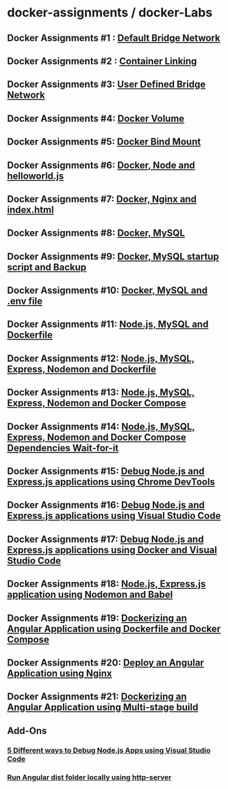 # docker-assignments / docker-Labs

 ## Docker Assignments #1 : [Default Bridge Network](http://millionvisit.blogspot.com/2020/04/docker-assignments-default-bridge.html)

 ## Docker Assignments #2 : [Container Linking](http://millionvisit.blogspot.com/2020/04/docker-assignments-container-linking.html)
   
 ## Docker Assignments #3: [User Defined Bridge Network](http://millionvisit.blogspot.com/2020/04/docker-assignments-user-defined-bridge.html)
   
 ## Docker Assignments #4: [Docker Volume](http://millionvisit.blogspot.com/2020/04/docker-assignments-docker-volume.html)

 ## Docker Assignments #5: [Docker Bind Mount](http://millionvisit.blogspot.com/2020/04/docker-assignments-docker-bind-mount.html)
   
 ## Docker Assignments #6: [Docker, Node and helloworld.js](http://millionvisit.blogspot.com/2020/04/docker-assignments-6-docker-node-and.html)
   
 ## Docker Assignments #7: [Docker, Nginx and index.html](http://millionvisit.blogspot.com/2020/04/docker-assignments-7-docker-nginx-and.html)
   
 ## Docker Assignments #8: [Docker, MySQL](http://millionvisit.blogspot.com/2020/04/docker-assignments-8-docker-mysql.html)
  
 ## Docker Assignments #9: [Docker, MySQL startup script and Backup](http://millionvisit.blogspot.com/2020/04/docker-assignments-9-docker-mysql.html)
  
 ## Docker Assignments #10: [Docker, MySQL and .env file](http://millionvisit.blogspot.com/2020/04/docker-assignments-10-docker-mysql-and.html)
  
 ## Docker Assignments #11: [Node.js, MySQL and Dockerfile](http://millionvisit.blogspot.com/2020/04/docker-assignments-11-nodejs-mysql-and.html)
  
 ## Docker Assignments #12: [Node.js, MySQL, Express, Nodemon and Dockerfile](http://millionvisit.blogspot.com/2020/05/docker-assignments-12-nodejs-mysql.html)
  
 ## Docker Assignments #13: [Node.js, MySQL, Express, Nodemon and Docker Compose](http://millionvisit.blogspot.com/2020/05/docker-assignments-13-nodejs-mysql.html)
  
 ## Docker Assignments #14: [Node.js, MySQL, Express, Nodemon and Docker Compose Dependencies Wait-for-it](http://millionvisit.blogspot.com/2020/05/docker-assignments-14-nodejs-mysql.html)
  
 ## Docker Assignments #15: [Debug Node.js and Express.js applications using Chrome DevTools](http://millionvisit.blogspot.com/2020/08/docker-assignments-15-debug-nodejs-and.html)
  
 ## Docker Assignments #16: [Debug Node.js and Express.js applications using Visual Studio Code](http://millionvisit.blogspot.com/2020/08/docker-assignments-16-debug-nodejs-and.html)
  
 ## Docker Assignments #17: [Debug Node.js and Express.js applications using Docker and Visual Studio Code](http://millionvisit.blogspot.com/2020/09/docker-assignments-17-debug-nodejs-and.html)
  
 ## Docker Assignments #18: [Node.js, Express.js application using Nodemon and Babel](http://millionvisit.blogspot.com/2020/09/docker-assignments-18-nodejs-expressjs.html)  

 ## Docker Assignments #19: [Dockerizing an Angular Application using Dockerfile and Docker Compose](http://millionvisit.blogspot.com/2020/10/docker-assignments-19-dockerizing.html)
  
 ## Docker Assignments #20: [Deploy an Angular Application using Nginx](http://millionvisit.blogspot.com/2020/10/docker-assignments-20-deploy-angular.html)

 ## Docker Assignments #21: [Dockerizing an Angular Application using Multi-stage build](http://millionvisit.blogspot.com/2020/10/docker-assignments-21-dockerizing.html)
  
 
 ## Add-Ons
 
 ### [5 Different ways to Debug Node.js Apps using Visual Studio Code](http://millionvisit.blogspot.com/2020/10/5-different-ways-to-debug-nodejs-apps.html)
     
### [Run Angular dist folder locally using http-server](http://millionvisit.blogspot.com/2020/10/run-angular-dist-folder-locally-using.html)

